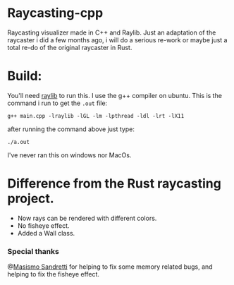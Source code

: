 # Raycasting-cpp
Raycasting visualizer made in C++ and Raylib. Just an adaptation of the raycaster i did a few months ago, i will do a serious re-work or maybe just a total re-do of the original raycaster in Rust.
# Build:
You'll need [raylib](https://github.com/raysan5/raylib) to run this.
I use the g++ compiler on ubuntu. This is the command i run to get the `.out` file:

```g++ main.cpp -lraylib -lGL -lm -lpthread -ldl -lrt -lX11``` 

after running the command above just type: 

```./a.out```

I've never ran this on windows nor MacOs.

# Difference from the Rust raycasting project.

- Now rays can be rendered with different colors.
- No fisheye effect.
- Added a Wall class.

### Special thanks
@[Masismo Sandretti](https://github.com/MassimoSandre) for helping to fix some memory related bugs, and helping to fix the fisheye effect.
